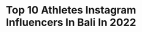 ---
title: Top 10 Athletes Instagram Influencers In Bali In 2022
description: >-
  Find top athletes Instagram influencers in Bali in 2022. Most popular hashtags: #bali #beach #athlete.
platform: Instagram
hits: 26
text_top: Identify the top-rated Instagram influencers on inBeat.
text_bottom: Our search engine has 26 Instagram influencers like this in Bali, Indonesia for you to collaborate.
profiles:
  - username: "yotiefish"
    fullname: >-
      
    bio: >-
      🐠Freediving + Yoga Instructor 🐠Oceaner + DiveR Sponsored Athlete 📍Currently: Bali, Indonesia
    location: "Indonesia"
    followers: 12287
    engagement: 1056
    commentsToLikes: 0.017887
    id: ck6tmfu5t7rs60j717dihzwmu
    verified: false
    hashtags: "#deepblue, #onebreath, #freediving, #oceaner"
  - username: "lerby12"
    fullname: >-
      lerby elyandri pong babu
    bio: >-
      Athlete Football player (striker) Bali united 🔴⚪⚫ I belong to jesus🙏😇 👰 risma, @30r12 📩 DM for business
    location: "Indonesia"
    followers: 118304
    engagement: 367
    commentsToLikes: 0.009844
    id: ck5cedoi9ktto0i11nn2pyg97
    verified: false
    hashtags: "#pengharapan, #baliunitedjaya, #kasih, #nothingisimpossible"
  - username: "fitnessbymarko"
    fullname: >-
      Circus Performer 🎭🇬🇧🇷🇸
    bio: >-
      🔲Calisthenics athlete 🔳PT 🔲Seminyak bali📍 🔳Ketones 📥 🔲PR & collaborations 🔳Calisthenics ebooks 🌐 🔲Freelance model @mmodelsmanagement
    location: "Indonesia"
    followers: 34833
    engagement: 280
    commentsToLikes: 0.024993
    id: ckap0xcans8600i780ddtnlfz
    verified: false
    hashtags: ""
  - username: "_lisetkoenjer"
    fullname: >-
      𝐋𝐈𝐒𝐄𝐓 𝐊𝐎𝐄𝐍𝐉𝐄𝐑
    bio: >-
      Owner of @bylisetkoenjer Fotograaf & conten creator, social media beheer Documenting memories through pictures📷
    location: "Indonesia"
    followers: 6453
    engagement: 975
    commentsToLikes: 0.074754
    id: ck600rw7ie5ih0i14cbyxzrwt
    verified: false
    hashtags: "#bhfyp, #motivation, #food, #workout"
  - username: "siobh.ohagan"
    fullname: >-
      Siobhan O'Hagan - OHFitness.ie
    bio: >-
      Living Differently 😎 @ohfitnessfurnace Online Coach 💪🏼🔥 PT CFL1 PN1 🤓 📍🇮🇪 in Bali 📩 @thecollaborationsagency 🔵 @myproteinuk Athlete (discount 👇🏼)
    location: "Indonesia"
    followers: 142369
    engagement: 212
    commentsToLikes: 0.018652
    id: ck15sply4e6r40i19i7lro3dl
    verified: true
    hashtags: "#ba, #justgo, #ohfitnesstravels, #worldmentalhealthday"
  - username: "marcklok"
    fullname: >-
      Marc Klok
    bio: >-
      Jakarta | Bali | Amsterdam 🇮🇩🇳🇱 “More than an athlete” MK™️ : @mk____thelabel #JaKlok .
    location: "Indonesia"
    followers: 464444
    engagement: 493
    commentsToLikes: 0.004992
    id: ck6txlmd0yi9k0j71x3olxzbc
    verified: true
    hashtags: "#jaklok, #idulfitri, #humanity, #coronaout"
  - username: "anthonyengelen"
    fullname: >-
      Anthony The Archangel Engelen
    bio: >-
      • ONE Championship Fighter • Team Bali MMA • Alliance BJJ Purple Belt • Personal trainer • Pawrent of @rolo.thedoggo • Owner of @balibeardcompany
    location: "Indonesia"
    followers: 19286
    engagement: 287
    commentsToLikes: 0.035298
    id: ck0w3lunzu2d60i19u7udvoog
    verified: true
    hashtags: "#indonesia, #archangel, #beard, #bali"
  - username: "danielhasulyo"
    fullname: >-
      Daniel Hasulyo - SUPBROz
    bio: >-
      🏆SUP World Champion 🇭🇺 Professional Athlete @starboardsup https://sup.star-board.com/ @compressport @timotrunks
    location: "Indonesia"
    followers: 10921
    engagement: 379
    commentsToLikes: 0.025971
    id: ck0u8luc37p6a0i19jiynfink
    verified: false
    hashtags: "#surfphotography, #baby, #love, #surf"
  - username: "vickovicko"
    fullname: >-
      A. Vicko H
    bio: >-
      📷 iPhone 11ProMax| Host Selebrita Trans 7 | MC | NGONDEK *NgeGOwesjarakpeNDEK 📍Bali X Jakarta
    location: "Indonesia"
    followers: 24293
    engagement: 233
    commentsToLikes: 0.027872
    id: ck14h16yh812k0i194bacvr1l
    verified: false
    hashtags: "#australia, #balenciaga, #perth, #beach"
  - username: "valerijaslapnik"
    fullname: >-
      VALERIJA SLAPNIK
    bio: >-
      🏋️‍♀️AFP CERTIFIED PERSONAL TRAINER 🔴 NPC bikini fitness athlete 🔵 NUTREND athlete 🔵 NEBBIA athlete ✉️valerijaslapnik@gmail.com
    location: "Indonesia"
    followers: 476349
    engagement: 171
    commentsToLikes: 0.010504
    id: ck55o5fc47nr70i11bx0av85m
    verified: false
    hashtags: "#nebbiafamily, #yesyoucan, #nutrend, #nutrendteam"
---